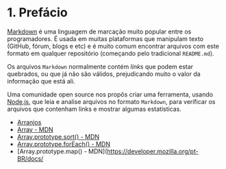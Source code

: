 # 1. Prefácio

[Markdown](https://pt.wikipedia.org/wiki/Markdown) é uma linguagem de marcação
muito popular entre os programadores. É usada em muitas plataformas que
manipulam texto (GitHub, fórum, blogs e etc) e é muito comum encontrar arquivos
com este formato em qualquer repositório (começando pelo tradicional
`README.md`).

Os arquivos `Markdown` normalmente contém _links_ que podem estar
quebrados, ou que já não são válidos, prejudicando muito o valor da
informação que está ali.

Uma comunidade open source nos propôs criar uma ferramenta, usando
[Node.js](https://nodejs.org/), que leia e analise arquivos no formato
`Markdown`, para verificar os arquivos que contenham links e mostrar algumas
estatísticas.

* [Arranjos](https://curriculum.laboratoria.la/pt/topics/javascript/04-arrays)
* [Array - MDN](https://developer.mozilla.org//pt-BR/docs/Web/JavaScript/Reference/Global_Objects/Array/)
* [Array.prototype.sort() - MDN](https://developer.mozilla.org/pt-BR/docs/Web/JavaScript/Reference/Global_Objects/Array/sort)
* [Array.prototype.forEach() - MDN](https://developer.mozilla.org/pt-BR/docs/Web/JavaScript/Reference/Global_Objects/Array/forEach)
* [Array.prototype.map() - MDN](https://developer.mozilla.org/pt-BR/docs/
